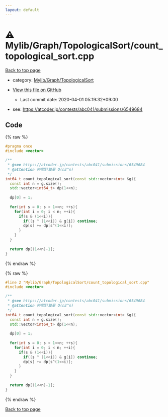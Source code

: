 ```yaml
---
layout: default
---
```


<!-- mathjax config similar to math.stackexchange -->
<script type="text/javascript" async
  src="https://cdnjs.cloudflare.com/ajax/libs/mathjax/2.7.5/MathJax.js?config=TeX-MML-AM_CHTML">
</script>
<script type="text/x-mathjax-config">
  MathJax.Hub.Config({
    TeX: { equationNumbers: { autoNumber: "AMS" }},
    tex2jax: {
      inlineMath: [ ['$','$'] ],
      processEscapes: true
    },
    "HTML-CSS": { matchFontHeight: false },
    displayAlign: "left",
    displayIndent: "2em"
  });
</script>

<script type="text/javascript" src="https://cdnjs.cloudflare.com/ajax/libs/jquery/3.4.1/jquery.min.js"></script>
<script src="https://cdn.jsdelivr.net/npm/jquery-balloon-js@1.1.2/jquery.balloon.min.js" integrity="sha256-ZEYs9VrgAeNuPvs15E39OsyOJaIkXEEt10fzxJ20+2I=" crossorigin="anonymous"></script>
<script type="text/javascript" src="../../../../assets/js/copy-button.js"></script>
<link rel="stylesheet" href="../../../../assets/css/copy-button.css" />


# :warning: Mylib/Graph/TopologicalSort/count_topological_sort.cpp

<a href="../../../../index.html">Back to top page</a>

* category: <a href="../../../../index.html#5cfab8f1bec9f4a2c22b88bddb7720db">Mylib/Graph/TopologicalSort</a>
* <a href="{{ site.github.repository_url }}/blob/master/Mylib/Graph/TopologicalSort/count_topological_sort.cpp">View this file on GitHub</a>
    - Last commit date: 2020-04-01 05:19:32+09:00


* see: <a href="https://atcoder.jp/contests/abc041/submissions/6549684">https://atcoder.jp/contests/abc041/submissions/6549684</a>


## Code

<a id="unbundled"></a>
{% raw %}
```cpp
#pragma once
#include <vector>

/**
 * @see https://atcoder.jp/contests/abc041/submissions/6549684
 * @attention 時間計算量 O(n2^n)
 */
int64_t count_topological_sort(const std::vector<int> &g){
  const int n = g.size();
  std::vector<int64_t> dp(1<<n);
  
  dp[0] = 1;
  
  for(int s = 0; s < 1<<n; ++s){
    for(int i = 0; i < n; ++i){
      if(s & (1<<i)){
        if((s ^ (1<<i)) & g[i]) continue;
        dp[s] += dp[s^(1<<i)];
      }
    }
  }
  
  return dp[(1<<n)-1];
}

```
{% endraw %}

<a id="bundled"></a>
{% raw %}
```cpp
#line 2 "Mylib/Graph/TopologicalSort/count_topological_sort.cpp"
#include <vector>

/**
 * @see https://atcoder.jp/contests/abc041/submissions/6549684
 * @attention 時間計算量 O(n2^n)
 */
int64_t count_topological_sort(const std::vector<int> &g){
  const int n = g.size();
  std::vector<int64_t> dp(1<<n);
  
  dp[0] = 1;
  
  for(int s = 0; s < 1<<n; ++s){
    for(int i = 0; i < n; ++i){
      if(s & (1<<i)){
        if((s ^ (1<<i)) & g[i]) continue;
        dp[s] += dp[s^(1<<i)];
      }
    }
  }
  
  return dp[(1<<n)-1];
}

```
{% endraw %}

<a href="../../../../index.html">Back to top page</a>


